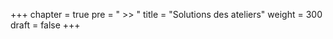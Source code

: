 +++
chapter = true
pre = " >> "
title = "Solutions des ateliers"
weight = 300
draft = false
+++

<!--

[02. Variables, types, entrées et fonctions](./2_variables_types_entree_fn/)  
[03. Structures conditionnelles](./3_struct_cond/)  
[04. Boucles et débogage simple](./4_boucles_debogage/)



[06. Listes, chaines et visualisation des données](./6_listes_chaines_visualisation/)  
[07. Tableaux NumPy et droite de régression](./7_numpy_regression)  
[08. Dictionnaires et fichiers texte](./8_dict_fichiers/)  
[09. Révision](./9_revision/)



[11. Fonctions personnalisées](./11_fonctions_perso)

-->

